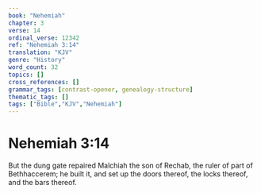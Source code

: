 ```yaml
---
book: "Nehemiah"
chapter: 3
verse: 14
ordinal_verse: 12342
ref: "Nehemiah 3:14"
translation: "KJV"
genre: "History"
word_count: 32
topics: []
cross_references: []
grammar_tags: [contrast-opener, genealogy-structure]
thematic_tags: []
tags: ["Bible","KJV","Nehemiah"]
---
```


# Nehemiah 3:14

But the dung gate repaired Malchiah the son of Rechab, the ruler of part of Bethhaccerem; he built it, and set up the doors thereof, the locks thereof, and the bars thereof.
